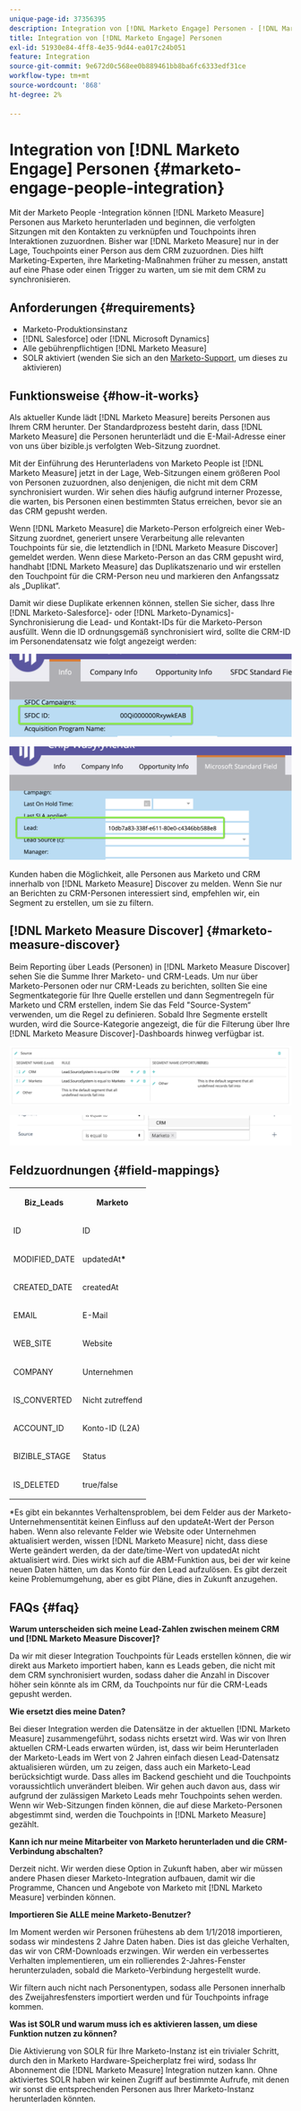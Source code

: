 ```yaml
---
unique-page-id: 37356395
description: Integration von [!DNL Marketo Engage] Personen - [!DNL Marketo Measure]
title: Integration von [!DNL Marketo Engage] Personen
exl-id: 51930e84-4ff8-4e35-9d44-ea017c24b051
feature: Integration
source-git-commit: 9e672d0c568ee0b889461bb8ba6fc6333edf31ce
workflow-type: tm+mt
source-wordcount: '868'
ht-degree: 2%

---
```


# Integration von [!DNL Marketo Engage] Personen {#marketo-engage-people-integration}

Mit der Marketo People -Integration können [!DNL Marketo Measure] Personen aus Marketo herunterladen und beginnen, die verfolgten Sitzungen mit den Kontakten zu verknüpfen und Touchpoints ihren Interaktionen zuzuordnen. Bisher war [!DNL Marketo Measure] nur in der Lage, Touchpoints einer Person aus dem CRM zuzuordnen. Dies hilft Marketing-Experten, ihre Marketing-Maßnahmen früher zu messen, anstatt auf eine Phase oder einen Trigger zu warten, um sie mit dem CRM zu synchronisieren.

## Anforderungen {#requirements}

* Marketo-Produktionsinstanz
* [!DNL Salesforce] oder [!DNL Microsoft Dynamics]
* Alle gebührenpflichtigen [!DNL Marketo Measure]
* SOLR aktiviert (wenden Sie sich an den [Marketo-Support](https://nation.marketo.com/t5/Support/ct-p/Support), um dieses zu aktivieren)

## Funktionsweise {#how-it-works}

Als aktueller Kunde lädt [!DNL Marketo Measure] bereits Personen aus Ihrem CRM herunter. Der Standardprozess besteht darin, dass [!DNL Marketo Measure] die Personen herunterlädt und die E-Mail-Adresse einer von uns über bizible.js verfolgten Web-Sitzung zuordnet.

Mit der Einführung des Herunterladens von Marketo People ist [!DNL Marketo Measure] jetzt in der Lage, Web-Sitzungen einem größeren Pool von Personen zuzuordnen, also denjenigen, die nicht mit dem CRM synchronisiert wurden. Wir sehen dies häufig aufgrund interner Prozesse, die warten, bis Personen einen bestimmten Status erreichen, bevor sie an das CRM gepusht werden.

Wenn [!DNL Marketo Measure] die Marketo-Person erfolgreich einer Web-Sitzung zuordnet, generiert unsere Verarbeitung alle relevanten Touchpoints für sie, die letztendlich in [!DNL Marketo Measure Discover] gemeldet werden. Wenn diese Marketo-Person an das CRM gepusht wird, handhabt [!DNL Marketo Measure] das Duplikatszenario und wir erstellen den Touchpoint für die CRM-Person neu und markieren den Anfangssatz als „Duplikat“.

Damit wir diese Duplikate erkennen können, stellen Sie sicher, dass Ihre [!DNL Marketo-Salesforce]- oder [!DNL Marketo-Dynamics]-Synchronisierung die Lead- und Kontakt-IDs für die Marketo-Person ausfüllt. Wenn die ID ordnungsgemäß synchronisiert wird, sollte die CRM-ID im Personendatensatz wie folgt angezeigt werden:

![](assets/5a.png)

![](assets/5b.png)

Kunden haben die Möglichkeit, alle Personen aus Marketo und CRM innerhalb von [!DNL Marketo Measure] Discover zu melden. Wenn Sie nur an Berichten zu CRM-Personen interessiert sind, empfehlen wir, ein Segment zu erstellen, um sie zu filtern.

## [!DNL Marketo Measure Discover] {#marketo-measure-discover}

Beim Reporting über Leads (Personen) in [!DNL Marketo Measure Discover] sehen Sie die Summe Ihrer Marketo- und CRM-Leads. Um nur über Marketo-Personen oder nur CRM-Leads zu berichten, sollten Sie eine Segmentkategorie für Ihre Quelle erstellen und dann Segmentregeln für Marketo und CRM erstellen, indem Sie das Feld &quot;Source-System“ verwenden, um die Regel zu definieren. Sobald Ihre Segmente erstellt wurden, wird die Source-Kategorie angezeigt, die für die Filterung über Ihre [!DNL Marketo Measure Discover]-Dashboards hinweg verfügbar ist.

![](assets/bizible-discover-1.png)

![](assets/bizible-discover-2.png)

## Feldzuordnungen {#field-mappings}

<table> 
 <colgroup> 
  <col> 
  <col> 
 </colgroup> 
 <tbody> 
  <tr> 
   <th><p><strong>Biz_Leads</strong></p></th> 
   <th><p><strong>Marketo</strong></p></th> 
  </tr> 
  <tr> 
   <td><p>ID</p></td> 
   <td><p>ID</p></td> 
  </tr> 
  <tr> 
   <td><p>MODIFIED_DATE</p></td> 
   <td><p>updatedAt<strong>*</strong></p></td> 
  </tr> 
  <tr> 
   <td><p>CREATED_DATE</p></td> 
   <td><p>createdAt</p></td> 
  </tr> 
  <tr> 
   <td><p>EMAIL</p></td> 
   <td><p>E-Mail</p></td> 
  </tr> 
  <tr> 
   <td><p>WEB_SITE</p></td> 
   <td><p>Website</p></td> 
  </tr> 
  <tr> 
   <td><p>COMPANY</p></td> 
   <td><p>Unternehmen</p></td> 
  </tr> 
  <tr> 
   <td><p>IS_CONVERTED</p></td> 
   <td><p>Nicht zutreffend</p></td> 
  </tr> 
  <tr> 
   <td><p>ACCOUNT_ID</p></td> 
   <td><p>Konto-ID (L2A)</p></td> 
  </tr> 
  <tr> 
   <td><p>BIZIBLE_STAGE</p></td> 
   <td><p>Status</p></td> 
  </tr> 
  <tr> 
   <td><p>IS_DELETED</p></td> 
   <td><p>true/false</p></td> 
  </tr> 
 </tbody> 
</table>

*Es gibt ein bekanntes Verhaltensproblem, bei dem Felder aus der Marketo-Unternehmensentität keinen Einfluss auf den updateAt-Wert der Person haben. Wenn also relevante Felder wie Website oder Unternehmen aktualisiert werden, wissen [!DNL Marketo Measure] nicht, dass diese Werte geändert werden, da der date/time-Wert von updatedAt nicht aktualisiert wird. Dies wirkt sich auf die ABM-Funktion aus, bei der wir keine neuen Daten hätten, um das Konto für den Lead aufzulösen. Es gibt derzeit keine Problemumgehung, aber es gibt Pläne, dies in Zukunft anzugehen.

## FAQs {#faq}

**Warum unterscheiden sich meine Lead-Zahlen zwischen meinem CRM und [!DNL Marketo Measure Discover]?**

Da wir mit dieser Integration Touchpoints für Leads erstellen können, die wir direkt aus Marketo importiert haben, kann es Leads geben, die nicht mit dem CRM synchronisiert wurden, sodass daher die Anzahl in Discover höher sein könnte als im CRM, da Touchpoints nur für die CRM-Leads gepusht werden.

**Wie ersetzt dies meine Daten?**

Bei dieser Integration werden die Datensätze in der aktuellen [!DNL Marketo Measure] zusammengeführt, sodass nichts ersetzt wird. Was wir von Ihren aktuellen CRM-Leads erwarten würden, ist, dass wir beim Herunterladen der Marketo-Leads im Wert von 2 Jahren einfach diesen Lead-Datensatz aktualisieren würden, um zu zeigen, dass auch ein Marketo-Lead berücksichtigt wurde. Dass alles im Backend geschieht und die Touchpoints voraussichtlich unverändert bleiben. Wir gehen auch davon aus, dass wir aufgrund der zulässigen Marketo Leads mehr Touchpoints sehen werden. Wenn wir Web-Sitzungen finden können, die auf diese Marketo-Personen abgestimmt sind, werden die Touchpoints in [!DNL Marketo Measure] gezählt.

**Kann ich nur meine Mitarbeiter von Marketo herunterladen und die CRM-Verbindung abschalten?**

Derzeit nicht. Wir werden diese Option in Zukunft haben, aber wir müssen andere Phasen dieser Marketo-Integration aufbauen, damit wir die Programme, Chancen und Angebote von Marketo mit [!DNL Marketo Measure] verbinden können.

**Importieren Sie ALLE meine Marketo-Benutzer?**

Im Moment werden wir Personen frühestens ab dem 1/1/2018 importieren, sodass wir mindestens 2 Jahre Daten haben. Dies ist das gleiche Verhalten, das wir von CRM-Downloads erzwingen. Wir werden ein verbessertes Verhalten implementieren, um ein rollierendes 2-Jahres-Fenster herunterzuladen, sobald die Marketo-Verbindung hergestellt wurde.

Wir filtern auch nicht nach Personentypen, sodass alle Personen innerhalb des Zweijahresfensters importiert werden und für Touchpoints infrage kommen.

**Was ist SOLR und warum muss ich es aktivieren lassen, um diese Funktion nutzen zu können?**

Die Aktivierung von SOLR für Ihre Marketo-Instanz ist ein trivialer Schritt, durch den in Marketo Hardware-Speicherplatz frei wird, sodass Ihr Abonnement die [!DNL Marketo Measure] Integration nutzen kann. Ohne aktiviertes SOLR haben wir keinen Zugriff auf bestimmte Aufrufe, mit denen wir sonst die entsprechenden Personen aus Ihrer Marketo-Instanz herunterladen könnten.
